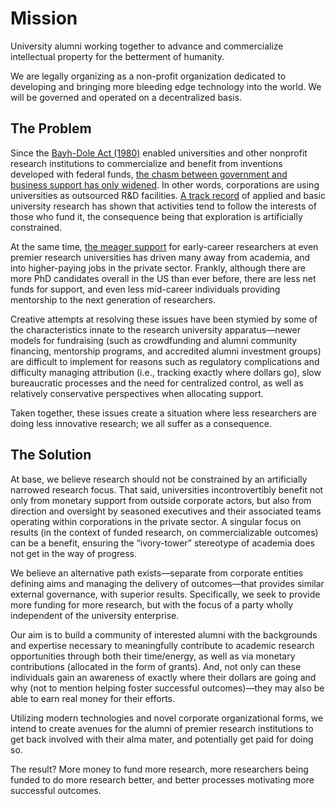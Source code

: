 # Mission 

University alumni working together to advance and commercialize intellectual property for the betterment of humanity.

We are legally organizing as a non-profit organization dedicated to developing and bringing more bleeding edge technology into the world. We will be governed and operated on a decentralized basis. 


## The Problem 

Since the [Bayh-Dole Act (1980)](https://www.wsgr.com/en/insights/basics-of-the-bayh-dole-act-faqs.html) enabled universities and other nonprofit research institutions to commercialize and benefit from inventions developed with federal funds, [the chasm between government and business support has only widened](https://sgp.fas.org/crs/misc/R44307.pdf). In other words, corporations are using universities as outsourced R&D facilities. [A track record](https://hbr.org/2018/01/why-companies-and-universities-should-forge-long-term-collaborations) of applied and basic university research has shown that activities tend to follow the interests of those who fund it, the consequence being that exploration is artificially constrained.

At the same time, [the meager support](https://sgp.fas.org/crs/misc/R44307.pdf) for early-career researchers at even premier research universities has driven many away from academia, and into higher-paying jobs in the private sector. Frankly, although there are more PhD candidates overall in the US than ever before, there are less net funds for support, and even less mid-career individuals providing mentorship to the next generation of researchers. 

Creative attempts at resolving these issues have been stymied by some of the characteristics innate to the research university apparatus—newer models for fundraising (such as crowdfunding and alumni community financing, mentorship programs, and accredited alumni investment groups) are difficult to implement for reasons such as regulatory complications and difficulty managing attribution (i.e., tracking exactly where dollars go), slow bureaucratic processes and the need for centralized control, as well as relatively conservative perspectives when allocating support.

Taken together, these issues create a situation where less researchers are doing less innovative research; we all suffer as a consequence. 


## The Solution 

At base, we believe research should not be constrained by an artificially narrowed research focus. That said, universities incontrovertibly benefit not only from monetary support from outside corporate actors, but also from direction and oversight by seasoned executives and their associated teams operating within corporations in the private sector. A singular focus on results (in the context of funded research, on commercializable outcomes) can be a benefit, ensuring the “ivory-tower” stereotype of academia does not get in the way of progress. 

We believe an alternative path exists—separate from corporate entities defining aims and managing the delivery of outcomes—that provides similar external governance, with superior results. Specifically, we seek to provide more funding for more research, but with the focus of a party wholly independent of the university enterprise. 

Our aim is to build a community of interested alumni with the backgrounds and expertise necessary to meaningfully contribute to academic research opportunities through both their time/energy, as well as via monetary contributions (allocated in the form of grants). And, not only can these individuals gain an awareness of exactly where their dollars are going and why (not to mention helping foster successful outcomes)—they may also be able to earn real money for their efforts.

Utilizing modern technologies and novel corporate organizational forms, we intend to create avenues for the alumni of premier research institutions to get back involved with their alma mater, and potentially get paid for doing so. 

The result? More money to fund more research, more researchers being funded to do more research better, and better processes motivating more successful outcomes. 

